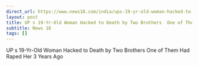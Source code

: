 ```yaml
---
direct_url: https://www.news18.com/india/ups-19-yr-old-woman-hacked-to-death-by-two-brothers-one-of-them-had-raped-her-3-years-ago-8670566.html
layout: post
title: UP s 19-Yr-Old Woman Hacked to Death by Two Brothers  One of Them Had Raped Her 3 Years Ago
subtitle: News 18
tags: []
---
```


UP s 19-Yr-Old Woman Hacked to Death by Two Brothers  One of Them Had Raped Her 3 Years Ago
